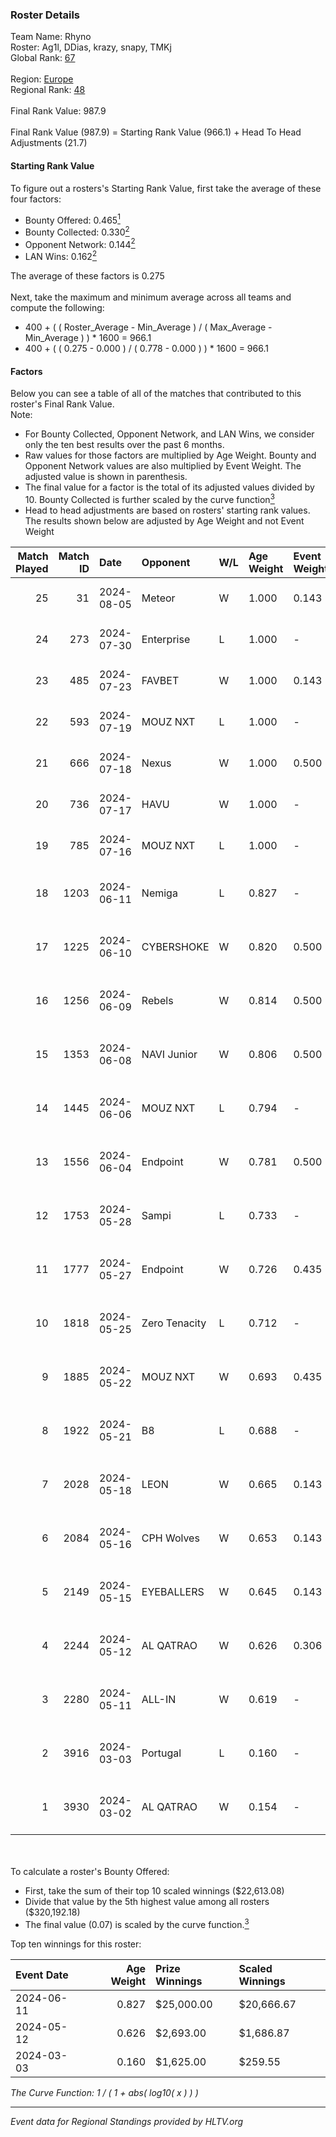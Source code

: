 ### Roster Details<br />
Team Name: Rhyno<br />
Roster: Ag1l, DDias, krazy, snapy, TMKj<br />
Global Rank: [67](../standings_global.md)<br />
<br />
Region: [Europe]( ../standings_europe.md)<br />
Regional Rank: [48]( ../standings_europe.md)<br />
<br />
Final Rank Value:  987.9<br />
<br />
Final Rank Value (987.9) = Starting Rank Value (966.1) + Head To Head Adjustments (21.7)<br />

#### Starting Rank Value<br />
To figure out a rosters's Starting Rank Value, first take the average of these four factors:<br />
- Bounty Offered: 0.465[<sup>1</sup>](#table2)
- Bounty Collected: 0.330[<sup>2</sup>](#table1)
- Opponent Network: 0.144[<sup>2</sup>](#table1)
- LAN Wins: 0.162[<sup>2</sup>](#table1)

The average of these factors is 0.275<br />
<br />
Next, take the maximum and minimum average across all teams and compute the following:<br />
- 400 + ( ( Roster_Average - Min_Average ) / ( Max_Average - Min_Average ) ) * 1600 = 966.1
- 400 + ( ( 0.275 - 0.000 ) / ( 0.778 - 0.000 ) ) * 1600 = 966.1


#### Factors<br />
Below you can see a table of all of the matches that contributed to this roster's Final Rank Value.<br />
Note:<br />

- For Bounty Collected, Opponent Network, and LAN Wins, we consider only the ten best results over the past 6 months.
- Raw values for those factors are multiplied by Age Weight. Bounty and Opponent Network values are also multiplied by Event Weight. The adjusted value is shown in parenthesis.
- The final value for a factor is the total of its adjusted values divided by 10. Bounty Collected is further scaled by the curve function[<sup>3</sup>](#curveFunction)
- Head to head adjustments are based on rosters' starting rank values. The results shown below are adjusted by Age Weight and not Event Weight
<span id="table1"></span><br />


| Match Played | Match ID | Date       | Opponent      | W/L | Age Weight | Event Weight | Bounty Collected | Opponent Network | LAN Wins  | H2H Adj. | Roster                                 |
| -: | -: | :- | :- | :- | :- | :- | :- | :- | :- | -: | :- |
|           25 |       31 | 2024-08-05 | Meteor        | W   | 1.000      | 0.143        | 0.014 (0.002)    | -                | 0 (0.000) |     7.44 | Ag1l, DDias, krazy, snapy, TMKj        |
|           24 |      273 | 2024-07-30 | Enterprise    | L   | 1.000      | -            | -                | -                | -         |   -18.00 | Ag1l, DDias, krazy, snapy, TMKj        |
|           23 |      485 | 2024-07-23 | FAVBET        | W   | 1.000      | 0.143        | -                | 0.364 (0.052)    | 0 (0.000) |    10.05 | Ag1l, DDias, krazy, snapy, TMKj        |
|           22 |      593 | 2024-07-19 | MOUZ NXT      | L   | 1.000      | -            | -                | -                | -         |   -11.75 | Ag1l, DDias, krazy, snapy, TMKj        |
|           21 |      666 | 2024-07-18 | Nexus         | W   | 1.000      | 0.500        | 0.014 (0.007)    | 0.447 (0.223)    | 0 (0.000) |     6.31 | Ag1l, DDias, krazy, snapy, TMKj        |
|           20 |      736 | 2024-07-17 | HAVU          | W   | 1.000      | -            | -                | -                | 0 (0.000) |     5.56 | Ag1l, DDias, krazy, snapy, TMKj        |
|           19 |      785 | 2024-07-16 | MOUZ NXT      | L   | 1.000      | -            | -                | -                | -         |   -12.18 | Ag1l, DDias, krazy, snapy, TMKj        |
|           18 |     1203 | 2024-06-11 | Nemiga        | L   | 0.827      | -            | -                | -                | -         |    -7.50 | DDias, krazy, renatoohaxx, snapy, TMKj |
|           17 |     1225 | 2024-06-10 | CYBERSHOKE    | W   | 0.820      | 0.500        | 0.039 (0.016)    | 0.339 (0.139)    | 0 (0.000) |     8.74 | DDias, krazy, renatoohaxx, snapy, TMKj |
|           16 |     1256 | 2024-06-09 | Rebels        | W   | 0.814      | 0.500        | 0.038 (0.016)    | 0.578 (0.235)    | 0 (0.000) |    14.07 | DDias, krazy, renatoohaxx, snapy, TMKj |
|           15 |     1353 | 2024-06-08 | NAVI Junior   | W   | 0.806      | 0.500        | 0.003 (0.001)    | 0.115 (0.046)    | 0 (0.000) |     5.16 | DDias, krazy, renatoohaxx, snapy, TMKj |
|           14 |     1445 | 2024-06-06 | MOUZ NXT      | L   | 0.794      | -            | -                | -                | -         |    -8.11 | DDias, krazy, renatoohaxx, snapy, TMKj |
|           13 |     1556 | 2024-06-04 | Endpoint      | W   | 0.781      | 0.500        | 0.012 (0.005)    | 0.540 (0.211)    | -         |     9.78 | DDias, krazy, renatoohaxx, snapy, TMKj |
|           12 |     1753 | 2024-05-28 | Sampi         | L   | 0.733      | -            | -                | -                | -         |   -13.96 | DDias, krazy, renatoohaxx, snapy, TMKj |
|           11 |     1777 | 2024-05-27 | Endpoint      | W   | 0.726      | 0.435        | 0.012 (0.004)    | 0.540 (0.170)    | -         |     9.25 | DDias, krazy, renatoohaxx, snapy, TMKj |
|           10 |     1818 | 2024-05-25 | Zero Tenacity | L   | 0.712      | -            | -                | -                | -         |    -7.85 | DDias, krazy, renatoohaxx, snapy, TMKj |
|            9 |     1885 | 2024-05-22 | MOUZ NXT      | W   | 0.693      | 0.435        | 0.139 (0.042)    | 0.962 (0.289)    | -         |    12.55 | DDias, krazy, renatoohaxx, snapy, TMKj |
|            8 |     1922 | 2024-05-21 | B8            | L   | 0.688      | -            | -                | -                | -         |    -6.20 | DDias, krazy, renatoohaxx, snapy, TMKj |
|            7 |     2028 | 2024-05-18 | LEON          | W   | 0.665      | 0.143        | 0.007 (0.001)    | -                | -         |     3.52 | DDias, krazy, renatoohaxx, snapy, TMKj |
|            6 |     2084 | 2024-05-16 | CPH Wolves    | W   | 0.653      | 0.143        | -                | 0.353 (0.033)    | -         |     5.32 | DDias, krazy, renatoohaxx, snapy, TMKj |
|            5 |     2149 | 2024-05-15 | EYEBALLERS    | W   | 0.645      | 0.143        | -                | 0.488 (0.045)    | -         |     7.83 | DDias, krazy, renatoohaxx, snapy, TMKj |
|            4 |     2244 | 2024-05-12 | AL QATRAO     | W   | 0.626      | 0.306        | 0.004 (0.001)    | -                | 1 (0.626) |     3.51 | DDias, krazy, renatoohaxx, snapy, TMKj |
|            3 |     2280 | 2024-05-11 | ALL-IN        | W   | 0.619      | -            | -                | -                | 1 (0.619) |     1.57 | DDias, krazy, renatoohaxx, snapy, TMKj |
|            2 |     3916 | 2024-03-03 | Portugal      | L   | 0.160      | -            | -                | -                | -         |    -4.18 | DDias, krazy, renatoohaxx, snapy, TMKj |
|            1 |     3930 | 2024-03-02 | AL QATRAO     | W   | 0.154      | -            | -                | -                | 1 (0.154) |     0.83 | DDias, krazy, renatoohaxx, snapy, TMKj |

<br />
<span id="table2"></span><br />
To calculate a roster's Bounty Offered:<br />

- First, take the sum of their top 10 scaled winnings ($22,613.08)
- Divide that value by the 5th highest value among all rosters ($320,192.18)
- The final value (0.07) is scaled by the curve function.[<sup>3</sup>](#curveFunction)

Top ten winnings for this roster:<br />

| Event Date | Age Weight | Prize Winnings | Scaled Winnings |
| :- | -: | :- | :- |
| 2024-06-11 |      0.827 | $25,000.00     | $20,666.67      |
| 2024-05-12 |      0.626 | $2,693.00      | $1,686.87       |
| 2024-03-03 |      0.160 | $1,625.00      | $259.55         |


<span id="curveFunction"></span>_The Curve Function: 1 / ( 1 + abs( log10( x ) ) )_<br />

---
_Event data for Regional Standings provided by HLTV.org_<br />
